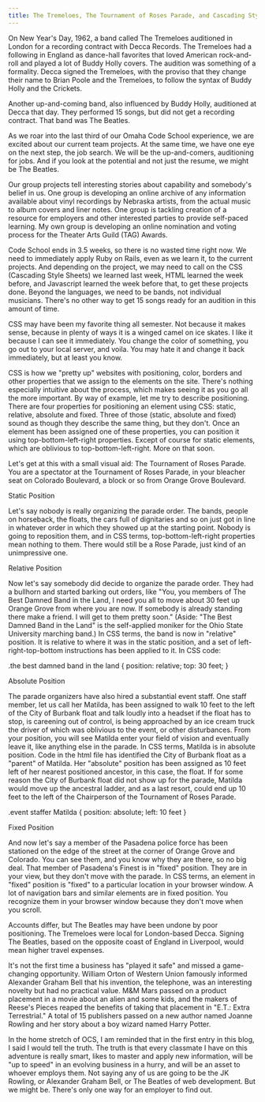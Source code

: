 ```yaml
---
title: The Tremeloes, The Tournament of Roses Parade, and Cascading Style Sheets
---
```


On New Year's Day, 1962, a band called The Tremeloes auditioned in London for a recording contract with Decca Records. The Tremeloes had a following in England as dance-hall favorites that loved American rock-and-roll and played a lot of Buddy Holly covers. The audition was something of a formality. Decca signed the Tremeloes, with the proviso that they change their name to Brian Poole and the Tremeloes, to follow the syntax of Buddy Holly and the Crickets. 

Another up-and-coming band, also influenced by Buddy Holly, auditioned at Decca that day. They performed 15 songs, but did not get a recording contract. That band was The Beatles. 

As we roar into the last third of our Omaha Code School experience, we are excited about our current team projects. At the same time, we have one eye on the next step, the job search. We will be the up-and-comers, auditioning for jobs. And if you look at the potential and not just the resume, we might be The Beatles.

Our group projects tell interesting stories about capability and somebody's belief in us. One group is developing an online archive of any information available about vinyl recordings by Nebraska artists, from the actual music to album covers and liner notes.  One group is tackling creation of a resource for employers and other interested parties to provide self-paced learning. My own group is developing an online nomination and voting process for the Theater Arts Guild (TAG) Awards. 

Code School ends in 3.5 weeks, so there is no wasted time right now. We need to immediately apply Ruby on Rails, even as we learn it, to the current projects. And depending on the project, we may need to call on the CSS (Cascading Style Sheets) we learned last week, HTML learned the week before, and Javascript learned the week before that, to get these projects done. Beyond the languages, we need to be bands, not individual musicians. There's no other way to get 15 songs ready for an audition in this amount of time. 

CSS may have been my favorite thing all semester. Not because it makes sense, because in plenty of ways it is a winged camel on ice skates. I like it because I can see it immediately. You change the color of something, you go out to your local server, and voila. You may hate it and change it back immediately, but at least you know. 

CSS is how we "pretty up" websites with positioning, color, borders and other properties that we assign to the elements on the site. There's nothing especially intuitive about the process, which makes seeing it as you go all the more important. By way of example, let me try to describe positioning. There are four properties for positioning an element using CSS: static, relative, absolute and fixed. Three of those (static, absolute and fixed) sound as though they describe the same thing, but they don't. Once an element has been assigned one of these properties, you can position it using top-bottom-left-right properties. Except of course for static elements, which are oblivious to top-bottom-left-right. More on that soon.

Let's get at this with a small visual aid: The Tournament of Roses Parade. You are a spectator at the Tournament of Roses Parade, in your bleacher seat on Colorado Boulevard, a block or so from Orange Grove Boulevard. 

Static Position

Let's say nobody is really organizing the parade order. The bands, people on horseback, the floats, the cars full of dignitaries and so on just got in line in whatever order in which they showed up at the starting point. Nobody is going to reposition them, and in CSS terms, top-bottom-left-right properties mean nothing to them. There would still be a Rose Parade, just kind of an unimpressive one.

Relative Position

Now let's say somebody did decide to organize the parade order. They had a bullhorn and started barking out orders, like "You, you members of The Best Damned Band in the Land, I need you all to move about 30 feet up Orange Grove from where you are now. If somebody is already standing there make a friend. I will get to them pretty soon." (Aside: "The Best Damned Band in the Land" is the self-applied moniker for the Ohio State University marching band.) In CSS terms, the band is now in "relative" position. It is relative to where it was in the static position, and a set of left-right-top-bottom instructions has been applied to it. In CSS code:

.the best damned band in the land {
  position: relative;
  top: 30 feet;
}

Absolute Position

The parade organizers have also hired a substantial event staff. One staff member, let us call her Matilda, has been assigned to walk 10 feet to the left of the City of Burbank float and talk loudly into a headset if the float has to stop, is careening out of control, is being approached by an ice cream truck the driver of which was oblivious to the event, or other disturbances. From your position, you will see Matilda enter your field of vision and eventually leave it, like anything else in the parade. In CSS terms, Matilda is in absolute position. Code in the html file has identified the City of Burbank float as a "parent" of Matilda. Her "absolute" position has been assigned as 10 feet left of her nearest positioned ancestor, in this case, the float. If for some reason the City of Burbank float did not show up for the parade, Matilda would move up the ancestral ladder, and as a last resort, could end up 10 feet to the left of the Chairperson of the Tournament of Roses Parade.

.event staffer Matilda {
  position: absolute;
  left: 10 feet
} 

Fixed Position

And now let's say a member of the Pasadena police force has been stationed on the edge of the street at the corner of Orange Grove and Colorado. You can see them, and you know why they are there, so no big deal. That member of Pasadena's Finest is in "fixed" position. They are in your view, but they don't move with the parade. In CSS terms, an element in "fixed" position is "fixed" to a particular location in your browser window. A lot of navigation bars and similar elements are in fixed position. You recognize them in your browser window because they don't move when you scroll.

Accounts differ, but The Beatles may have been undone by poor positioning. The Tremeloes were local for London-based Decca. Signing The Beatles, based on the opposite coast of England in Liverpool, would mean higher travel expenses.  

It's not the first time a business has "played it safe" and missed a game-changing opportunity. William Orton of Western Union famously informed Alexander Graham Bell that his invention, the telephone, was an interesting novelty but had no practical value. M&M Mars passed on a product placement in a movie about an alien and some kids, and the makers of Reese's Pieces reaped the benefits of taking that placement in "E.T.: Extra Terrestrial." A total of 15 publishers passed on a new author named Joanne Rowling and her story about a boy wizard named Harry Potter. 

In the home stretch of OCS, I am reminded that in the first entry in this blog, I said I would tell the truth. The truth is that every classmate I have on this adventure is really smart, likes to master and apply new information, will be "up to speed" in an evolving business in a hurry, and will be an asset to whoever employs them. Not saying any of us are going to be the JK Rowling, or Alexander Graham Bell, or The Beatles of web development. But we might be. There's only one way for an employer to find out. 

 






